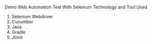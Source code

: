 Demo Web Automation Test With Selenium
Technology and Tool Used
1. Selenium Webdriver
2. Cucumber
3. Java
4. Gradle
5. JUnit
